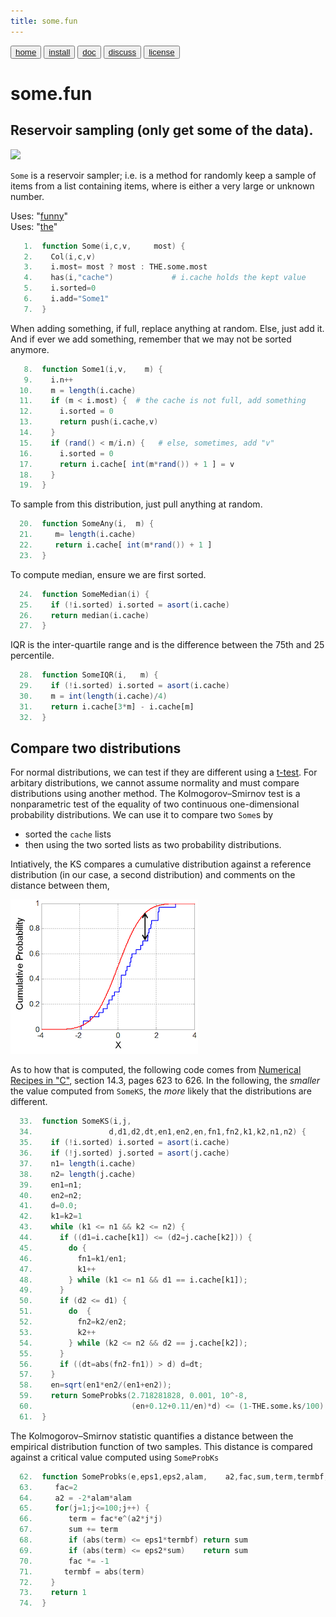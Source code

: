 ```yaml
---
title: some.fun
---
```


<button class="button button1"><a href="/fun/index">home</a></button>   <button class="button button2"><a href="/fun/INSTALL">install</a></button>   <button class="button button1"><a href="/fun/ABOUT">doc</a></button>   <button class="button button2"><a href="http://github.com/timm/fun/issues">discuss</a></button>    <button class="button button1"><a href="/fun/LICENSE">license</a></button> <br>



# some.fun


## Reservoir sampling (only get some of the data).

<img src="http://yuml.me/diagram/plain;dir:lr/class/[Col|n = 0]^-[Some|most = 256; sorted = 0|Some1(); SomeAny();SomeMedian();SomeIQR();SomeDiff();]">


`Some` is a reservoir sampler; i.e. is a method for  randomly keep
a sample of items from a list containing items, where is either a
very large or unknown number.

Uses:  "[funny](funny)"<br>
Uses:  "[the](the)"<br>

```awk
   1.  function Some(i,c,v,     most) {
   2.    Col(i,c,v)
   3.    i.most= most ? most : THE.some.most 
   4.    has(i,"cache")             # i.cache holds the kept value
   5.    i.sorted=0
   6.    i.add="Some1"
   7.  }
```

When adding something, if full, replace anything at random.
Else, just add it. And if ever we add something, remember
that we may not be sorted anymore.

```awk
   8.  function Some1(i,v,    m) {
   9.    i.n++
  10.    m = length(i.cache)
  11.    if (m < i.most) {  # the cache is not full, add something
  12.      i.sorted = 0
  13.      return push(i.cache,v)
  14.    }
  15.    if (rand() < m/i.n) {   # else, sometimes, add "v"
  16.      i.sorted = 0
  17.      return i.cache[ int(m*rand()) + 1 ] = v
  18.    }
  19.  }
```

To sample from this distribution, just pull anything at random.

```awk
  20.  function SomeAny(i,  m) {
  21.     m= length(i.cache)
  22.     return i.cache[ int(m*rand()) + 1 ]
  23.  }
```

To compute median, ensure we are first sorted.

```awk
  24.  function SomeMedian(i) {
  25.    if (!i.sorted) i.sorted = asort(i.cache)
  26.    return median(i.cache)
  27.  }
```

IQR is the inter-quartile range and is the difference between the
75th and 25 percentile.

```awk
  28.  function SomeIQR(i,   m) {
  29.    if (!i.sorted) i.sorted = asort(i.cache)
  30.    m = int(length(i.cache)/4)
  31.    return i.cache[3*m] - i.cache[m]
  32.  }   
```

## Compare two distributions

For normal distributions, we can test if they are different using
a [t-test](nums.md). For arbitary distributions, we cannot assume
normality and must compare distributions using another method.  The
Kolmogorov–Smirnov test is a nonparametric test of the equality of
two continuous one-dimensional probability distributions. We can
use it to compare two `Some`s by

- sorted the `cache` lists
- then using the two sorted lists as two probability distributions.


Intiatively, the KS compares  a cumulative distribution against
a reference distribution (in our case, a second distribution) and 
comments on the distance between them,

![](assets/img/ks101.png)

As to how that is computed,
the following code comes from
[Numerical Recipes in "C"](https://github.com/txt/ase19/blob/master/etc/img/NumericalRecipesinC.pdf), section 14.3, pages 623 to 626.
In the following, the _smaller_ the value computed from `SomeKS`,
the _more_ likely that the distributions are different.

```awk
  33.  function SomeKS(i,j, 
  34.                 d,d1,d2,dt,en1,en2,en,fn1,fn2,k1,k2,n1,n2) {
  35.    if (!i.sorted) i.sorted = asort(i.cache)
  36.    if (!j.sorted) j.sorted = asort(j.cache)
  37.    n1= length(i.cache)
  38.    n2= length(j.cache)   
  39.    en1=n1;
  40.    en2=n2;
  41.    d=0.0;
  42.    k1=k2=1
  43.    while (k1 <= n1 && k2 <= n2) {
  44.      if ((d1=i.cache[k1]) <= (d2=j.cache[k2])) {
  45.        do {
  46.          fn1=k1/en1;
  47.          k1++
  48.        } while (k1 <= n1 && d1 == i.cache[k1]);
  49.      }
  50.      if (d2 <= d1) {
  51.        do  {
  52.          fn2=k2/en2;
  53.          k2++
  54.        } while (k2 <= n2 && d2 == j.cache[k2]);
  55.      }
  56.      if ((dt=abs(fn2-fn1)) > d) d=dt;
  57.    }
  58.    en=sqrt(en1*en2/(en1+en2));
  59.    return SomeProbks(2.718281828, 0.001, 10^-8,
  60.                      (en+0.12+0.11/en)*d) <= (1-THE.some.ks/100)
  61.  }
```

The Kolmogorov–Smirnov statistic quantifies a distance between the
empirical distribution function of two samples. This distance
is compared against a critical value computed using `SomeProbKs`

```awk
  62.  function SomeProbks(e,eps1,eps2,alam,    a2,fac,sum,term,termbf,j) {
  63.     fac=2   
  64.     a2 = -2*alam*alam
  65.     for(j=1;j<=100;j++) {
  66.        term = fac*e^(a2*j*j)
  67.        sum += term
  68.        if (abs(term) <= eps1*termbf) return sum
  69.        if (abs(term) <= eps2*sum)    return sum
  70.        fac *= -1
  71.       termbf = abs(term)
  72.    }
  73.    return 1
  74.  }
```
